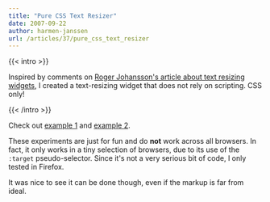 ```yaml
---
title: "Pure CSS Text Resizer"
date: 2007-09-22
author: harmen-janssen
url: /articles/37/pure_css_text_resizer
---
```


{{< intro >}}
<p>
Inspired by comments on <a href="http://www.456bereastreet.com/archive/200709/scrap_text_resize_widgets_and_teach_people_how_to_resize_text/">Roger Johansson's article about text resizing widgets</a>, I created a text-resizing widget that does not rely on scripting. CSS only!</p>
{{< /intro >}}

Check out [example 1](http://www.whatstyle.net/examples/css-text-resizer.html) and [example 2](http://www.whatstyle.net/examples/css-text-resizer-2.html).

These experiments are just for fun and do **not** work across all browsers. In fact, it only works in a tiny selection of browsers, due to its use of the `:target` pseudo-selector. Since it's not a very serious bit of code, I only tested in Firefox.

It was nice to see it can be done though, even if the markup is far from ideal.